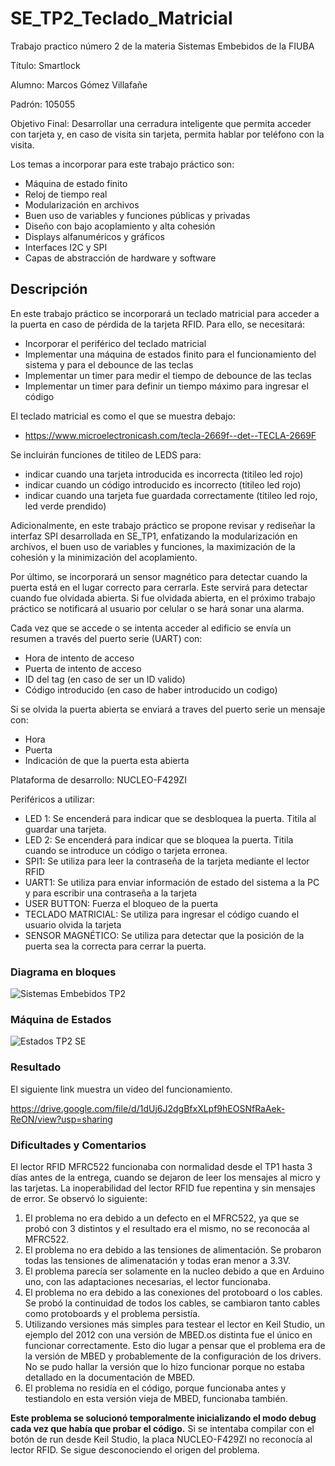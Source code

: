 # SE_TP2_Teclado_Matricial
Trabajo practico número 2 de la materia Sistemas Embebidos de la FIUBA

Título: Smartlock

Alumno: Marcos Gómez Villafañe

Padrón: 105055

Objetivo Final: Desarrollar una cerradura inteligente que permita acceder con tarjeta y, en caso de visita sin tarjeta, permita hablar por teléfono con la visita.

Los temas a incorporar para este trabajo práctico son:
- Máquina de estado finito
- Reloj de tiempo real 
- Modularización en archivos
- Buen uso de variables y funciones públicas y privadas 
- Diseño con bajo acoplamiento y alta cohesión 
- Displays alfanuméricos y gráficos
- Interfaces I2C y SPI
- Capas de abstracción de hardware y software
  
## Descripción
En este trabajo práctico se incorporará un teclado matricial para acceder a la puerta en caso de pérdida de la tarjeta RFID. Para ello, se necesitará:
- Incorporar el periférico del teclado matricial
- Implementar una máquina de estados finito para el funcionamiento del sistema y para el debounce de las teclas 
- Implementar un timer para medir el tiempo de debounce de las teclas
- Implementar un timer para definir un tiempo máximo para ingresar el código
  
El teclado matricial es como el que se muestra debajo:
- https://www.microelectronicash.com/tecla-2669f--det--TECLA-2669F
  
Se incluirán funciones de titileo de LEDS para:
- indicar cuando una tarjeta introducida es incorrecta (titileo led rojo)
- indicar cuando un código introducido es incorrecto (titileo led rojo)
- indicar cuando una tarjeta fue guardada correctamente (titileo led rojo, led verde prendido) 

Adicionalmente, en este trabajo práctico se propone revisar y rediseñar la interfaz SPI desarrollada en SE_TP1, enfatizando la modularización en archivos, el buen uso de variables y funciones, la maximización de la cohesión y la minimización del acoplamiento.

Por último, se incorporará un sensor magnético para detectar cuando la puerta está en el lugar correcto para cerrarla. Este servirá para detectar cuando fue olvidada abierta. Si fue olvidada abierta, en el próximo trabajo práctico se notificará al usuario por celular o se hará sonar una alarma.

Cada vez que se accede o se intenta acceder al edificio se envía un resumen a través del puerto serie (UART) con:
- Hora de intento de acceso
- Puerta de intento de acceso
- ID del tag (en caso de ser un ID valido)
- Código introducido (en caso de haber introducido un codigo)

Si se olvida la puerta abierta se enviará a traves del puerto serie un mensaje con:
- Hora 
- Puerta
- Indicación de que la puerta esta abierta

Plataforma de desarrollo: NUCLEO-F429ZI

Periféricos a utilizar:
- LED 1: Se encenderá para indicar que se desbloquea la puerta. Titila al guardar una tarjeta.
- LED 2: Se encenderá para indicar que se bloquea la puerta. Titila cuando se introduce un código o tarjeta erronea.
- SPI1: Se utiliza para leer la contraseña de la tarjeta mediante el lector RFID
- UART1: Se utiliza para enviar información de estado del sistema a la PC y para escribir una contraseña a la tarjeta
- USER BUTTON: Fuerza el bloqueo de la puerta
- TECLADO MATRICIAL: Se utiliza para ingresar el código cuando el usuario olvida la tarjeta
- SENSOR MAGNÉTICO: Se utiliza para detectar que la posición de la puerta sea la correcta para cerrar la puerta.

### Diagrama en bloques
![Sistemas Embebidos TP2](https://github.com/user-attachments/assets/3b8da742-4e1e-4fda-8ae9-c1bbe9e61cb6)

### Máquina de Estados
![Estados TP2 SE](https://github.com/user-attachments/assets/89ae4942-22ab-4f68-b6c9-ae8b9b16837a)

### Resultado
El siguiente link muestra un video del funcionamiento.

https://drive.google.com/file/d/1dUj6J2dgBfxXLpf9hEOSNfRaAek-ReON/view?usp=sharing

### Dificultades y Comentarios
El lector RFID MFRC522 funcionaba con normalidad desde el TP1 hasta 3 días antes de la entrega, cuando se dejaron de leer los mensajes al micro y las tarjetas. La inoperabilidad del lector RFID fue repentina y sin mensajes de error. Se observó lo siguiente:
1) El problema no era debido a un defecto en el MFRC522, ya que se probó con 3 distintos y el resultado era el mismo, no se reconocáa al MFRC522.
2) El problema no era debido a las tensiones de alimentación. Se probaron todas las tensiones de alimenatación y todas eran menor a 3.3V.
3) El problema parecía ser solamente en la nucleo debido a que en Arduino uno, con las adaptaciones necesarias, el lector funcionaba.
4) El problema no era debido a las conexiones del protoboard o los cables. Se probó la continuidad de todos los cables, se cambiaron tanto cables como protoboards y el problema persistía.
5) Utilizando versiones más simples para testear el lector en Keil Studio, un ejemplo del 2012 con una versión de MBED.os distinta fue el único en funcionar correctamente. Esto dio lugar a pensar que el problema era de la versión de MBED y probablemente de la configuración de los drivers. No se pudo hallar la versión que lo hizo funcionar porque no estaba detallado en la documentación de MBED.
6) El problema no residía en el código, porque funcionaba antes y testiandolo en esta versión vieja de MBED, funcionaba también.

**Este problema se solucionó temporalmente inicializando el modo debug cada vez que había que probar el código.** Si se intentaba compilar con el botón de run desde Keil Studio, la placa NUCLEO-F429ZI no reconocía al lector RFID. Se sigue desconociendo el origen del problema.
